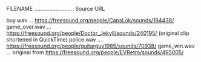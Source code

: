 FILENAME .......................... Source URL

buy.wav ... https://freesound.org/people/CapsLok/sounds/184438/ 
game_over.wav ... https://freesound.org/people/Doctor_Jekyll/sounds/240195/ (original clip shortened in QuickTime)
police.wav ... https://freesound.org/people/guitarguy1985/sounds/70938/
game_win.wav ... original from https://freesound.org/people/EVRetro/sounds/495005/

